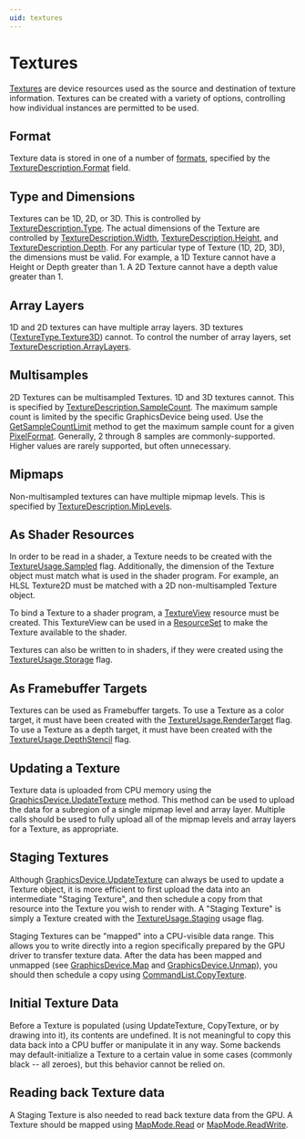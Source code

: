 ```yaml
---
uid: textures
---
```


# Textures

[Textures](xref:Veldrid.Texture) are device resources used as the source and destination of texture information. Textures can be created with a variety of options, controlling how individual instances are permitted to be used.

## Format

Texture data is stored in one of a number of [formats](xref:Veldrid.PixelFormat), specified by the [TextureDescription.Format](xref:Veldrid.TextureDescription#Veldrid_TextureDescription_Format) field.

## Type and Dimensions

Textures can be 1D, 2D, or 3D. This is controlled by [TextureDescription.Type](xref:Veldrid.TextureDescription#Veldrid_TextureDescription_Type). The actual dimensions of the Texture are controlled by [TextureDescription.Width](xref:Veldrid.TextureDescription#Veldrid_TextureDescription_Width), [TextureDescription.Height](xref:Veldrid.TextureDescription#Veldrid_TextureDescription_Height), and [TextureDescription.Depth](xref:Veldrid.TextureDescription#Veldrid_TextureDescription_Depth). For any particular type of Texture (1D, 2D, 3D), the dimensions must be valid. For example, a 1D Texture cannot have a Height or Depth greater than 1. A 2D Texture cannot have a depth value greater than 1.

## Array Layers

1D and 2D textures can have multiple array layers. 3D textures ([TextureType.Texture3D](xref:Veldrid.TextureType)) cannot. To control the number of array layers, set [TextureDescription.ArrayLayers](xref:Veldrid.TextureDescription#Veldrid_TextureDescription_ArrayLayers).

## Multisamples

2D Textures can be multisampled Textures. 1D and 3D textures cannot. This is specified by [TextureDescription.SampleCount](xref:Veldrid.TextureDescription#Veldrid_TextureDescription_SampleCount). The maximum sample count is limited by the specific GraphicsDevice being used. Use the [GetSampleCountLimit](xref:Veldrid.GraphicsDevice#Veldrid_GraphicsDevice_GetSampleCountLimit_Veldrid_PixelFormat_System_Boolean_) method to get the maximum sample count for a given [PixelFormat](xref:Veldrid.PixelFormat). Generally, 2 through 8 samples are commonly-supported. Higher values are rarely supported, but often unnecessary.

## Mipmaps

Non-multisampled textures can have multiple mipmap levels. This is specified by [TextureDescription.MipLevels](xref:Veldrid.TextureDescription#Veldrid_TextureDescription_MipLevels).

## As Shader Resources

In order to be read in a shader, a Texture needs to be created with the [TextureUsage.Sampled](xref:Veldrid.TextureUsage) flag. Additionally, the dimension of the Texture object must match what is used in the shader program. For example, an HLSL Texture2D must be matched with a 2D non-multisampled Texture object.

To bind a Texture to a shader program, a [TextureView](xref:Veldrid.TextureView) resource must be created. This TextureView can be used in a [ResourceSet](xref:Veldrid.ResourceSet) to make the Texture available to the shader.

Textures can also be written to in shaders, if they were created using the [TextureUsage.Storage](xref:Veldrid.TextureUsage) flag.

## As Framebuffer Targets

Textures can be used as Framebuffer targets. To use a Texture as a color target, it must have been created with the [TextureUsage.RenderTarget](xref:Veldrid.TextureUsage) flag. To use a Texture as a depth target, it must have been created with the [TextureUsage.DepthStencil](xref:Veldrid.TextureUsage) flag.

## Updating a Texture

Texture data is uploaded from CPU memory using the [GraphicsDevice.UpdateTexture](xref:Veldrid.GraphicsDevice#Veldrid_GraphicsDevice_UpdateTexture_Veldrid_Texture_IntPtr_System_UInt32_System_UInt32_System_UInt32_System_UInt32_System_UInt32_System_UInt32_System_UInt32_System_UInt32_System_UInt32_) method. This method can be used to upload the data for a subregion of a single mipmap level and array layer. Multiple calls should be used to fully upload all of the mipmap levels and array layers for a Texture, as appropriate.

## Staging Textures

Although [GraphicsDevice.UpdateTexture](xref:Veldrid.GraphicsDevice#Veldrid_GraphicsDevice_UpdateTexture_Veldrid_Texture_IntPtr_System_UInt32_System_UInt32_System_UInt32_System_UInt32_System_UInt32_System_UInt32_System_UInt32_System_UInt32_System_UInt32_) can always be used to update a Texture object, it is more efficient to first upload the data into an intermediate "Staging Texture", and then schedule a copy from that resource into the Texture you wish to render with. A "Staging Texture" is simply a Texture created with the [TextureUsage.Staging](xref:Veldrid.TextureUsage) usage flag.

Staging Textures can be "mapped" into a CPU-visible data range. This allows you to write directly into a region specifically prepared by the GPU driver to transfer texture data. After the data has been mapped and unmapped (see [GraphicsDevice.Map](xref:Veldrid.GraphicsDevice#Veldrid_GraphicsDevice_Map_Veldrid_MappableResource_Veldrid_MapMode_System_UInt32_) and [GraphicsDevice.Unmap](xref:Veldrid.GraphicsDevice#Veldrid_GraphicsDevice_Unmap_Veldrid_MappableResource_System_UInt32_)), you should then schedule a copy using [CommandList.CopyTexture](xref:Veldrid.CommandList#Veldrid_CommandList_CopyTexture_Veldrid_Texture_System_UInt32_System_UInt32_System_UInt32_System_UInt32_System_UInt32_Veldrid_Texture_System_UInt32_System_UInt32_System_UInt32_System_UInt32_System_UInt32_System_UInt32_System_UInt32_System_UInt32_System_UInt32_).

## Initial Texture Data

Before a Texture is populated (using UpdateTexture, CopyTexture, or by drawing into it), its contents are undefined. It is not meaningful to copy this data back into a CPU buffer or manipulate it in any way. Some backends may default-initialize a Texture to a certain value in some cases (commonly black -- all zeroes), but this behavior cannot be relied on.

## Reading back Texture data

A Staging Texture is also needed to read back texture data from the GPU. A Texture should be mapped using [MapMode.Read](xref:Veldrid.MapMode) or [MapMode.ReadWrite](xref:Veldrid.MapMode).